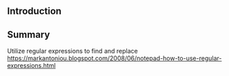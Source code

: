 ## Introduction

## Summary

Utilize regular expressions to find and replace
https://markantoniou.blogspot.com/2008/06/notepad-how-to-use-regular-expressions.html

